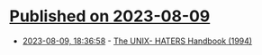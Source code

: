 # [Published on 2023-08-09](index.md)

* [2023-08-09, 18:36:58](https://lobste.rs/s/njlte7/unix_haters_handbook_1994) - [The UNIX- HATERS Handbook (1994)](http://web.mit.edu/~simsong/www/ugh.pdf)
